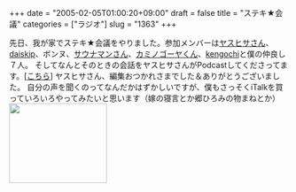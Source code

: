 +++
date = "2005-02-05T01:00:20+09:00"
draft = false
title = "ステキ★会議"
categories = ["ラジオ"]
slug = "1363"
+++

先日、我が家でステキ★会議をやりました。参加メンバーは<a href="http://www.yasuhisa.com/could/" title="COULD">ヤスヒサさん</a>、<a href="http://daiskip.com/" title="daiskip.com">daiskip</a>、ボンヌ、<a href="http://vgzh.dtdns.net/mt/index.html" title="モイモラ">サウナマンさん</a>、<a href="http://2xup.org/" title="2xUP">カミノゴーヤくん</a>、<a href="http://gnk.s15.xrea.com/" title="@ parallel minds">kengochi</a>と僕の仲良し７人。
そしてなんとそのときの会話をヤスヒサさんがPodcastしてくださってます。[<a href="http://www.yasuhisa.com/could/entries/000674.php" target="_blank">こちら</a>]
ヤスヒサさん、編集おつかれさまでした＆ありがとうございました。
自分の声を聞くのってなんだかはずかしいですが、僕もさっそくiTalkを買っていろいろやってみたいと思います（嫁の寝言とか郷ひろみの物まねとか）
<img src="http://ieiriblog.jugem.jp/?image=4122" width="176" height="144" alt="" class="pict" />
